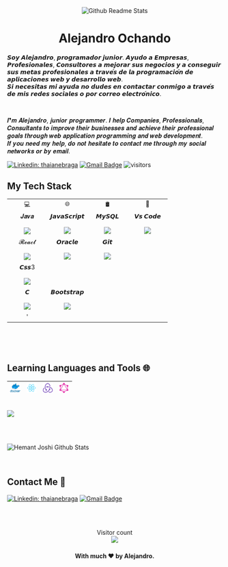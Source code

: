 
<p align="center">
 <img width="100px" src="https://res.cloudinary.com/anuraghazra/image/upload/v1594908242/logo_ccswme.svg" align="center" alt="Github Readme Stats" />

<h1 align="center">Alejandro Ochando</h2>


</p>





<p>𝙎𝙤𝙮 𝘼𝙡𝙚𝙟𝙖𝙣𝙙𝙧𝙤, 𝙥𝙧𝙤𝙜𝙧𝙖𝙢𝙖𝙙𝙤𝙧 𝙟𝙪𝙣𝙞𝙤𝙧.   𝘼𝙮𝙪𝙙𝙤 𝙖 𝙀𝙢𝙥𝙧𝙚𝙨𝙖𝙨, 𝙋𝙧𝙤𝙛𝙚𝙨𝙞𝙤𝙣𝙖𝙡𝙚𝙨, 𝘾𝙤𝙣𝙨𝙪𝙡𝙩𝙤𝙧𝙚𝙨  𝙖 𝙢𝙚𝙟𝙤𝙧𝙖𝙧 𝙨𝙪𝙨 𝙣𝙚𝙜𝙤𝙘𝙞𝙤𝙨 𝙮 𝙖 𝙘𝙤𝙣𝙨𝙚𝙜𝙪𝙞𝙧 𝙨𝙪𝙨 𝙢𝙚𝙩𝙖𝙨 𝙥𝙧𝙤𝙛𝙚𝙨𝙞𝙤𝙣𝙖𝙡𝙚𝙨 𝙖 𝙩𝙧𝙖𝙫𝙚́𝙨 𝙙𝙚 𝙡𝙖 𝙥𝙧𝙤𝙜𝙧𝙖𝙢𝙖𝙘𝙞𝙤́𝙣 𝙙𝙚 𝙖𝙥𝙡𝙞𝙘𝙖𝙘𝙞𝙤𝙣𝙚𝙨 𝙬𝙚𝙗 𝙮 𝙙𝙚𝙨𝙖𝙧𝙧𝙤𝙡𝙡𝙤 𝙬𝙚𝙗.<br>
𝙎𝙞 𝙣𝙚𝙘𝙚𝙨𝙞𝙩𝙖𝙨 𝙢𝙞 𝙖𝙮𝙪𝙙𝙖 𝙣𝙤 𝙙𝙪𝙙𝙚𝙨 𝙚𝙣 𝙘𝙤𝙣𝙩𝙖𝙘𝙩𝙖𝙧 𝙘𝙤𝙣𝙢𝙞𝙜𝙤 𝙖 𝙩𝙧𝙖𝙫𝙚́𝙨 𝙙𝙚 𝙢𝙞𝙨 𝙧𝙚𝙙𝙚𝙨 𝙨𝙤𝙘𝙞𝙖𝙡𝙚𝙨 𝙤 𝙥𝙤𝙧 𝙘𝙤𝙧𝙧𝙚𝙤 𝙚𝙡𝙚𝙘𝙩𝙧𝙤́𝙣𝙞𝙘𝙤.</p><br>  

<p>𝑰❜𝒎 𝑨𝒍𝒆𝒋𝒂𝒏𝒅𝒓𝒐, 𝒋𝒖𝒏𝒊𝒐𝒓 𝒑𝒓𝒐𝒈𝒓𝒂𝒎𝒎𝒆𝒓. 𝑰 𝒉𝒆𝒍𝒑 𝑪𝒐𝒎𝒑𝒂𝒏𝒊𝒆𝒔, 𝑷𝒓𝒐𝒇𝒆𝒔𝒔𝒊𝒐𝒏𝒂𝒍𝒔, 𝑪𝒐𝒏𝒔𝒖𝒍𝒕𝒂𝒏𝒕𝒔 𝒕𝒐 𝒊𝒎𝒑𝒓𝒐𝒗𝒆 𝒕𝒉𝒆𝒊𝒓 𝒃𝒖𝒔𝒊𝒏𝒆𝒔𝒔𝒆𝒔 𝒂𝒏𝒅 𝒂𝒄𝒉𝒊𝒆𝒗𝒆 𝒕𝒉𝒆𝒊𝒓 𝒑𝒓𝒐𝒇𝒆𝒔𝒔𝒊𝒐𝒏𝒂𝒍 𝒈𝒐𝒂𝒍𝒔 𝒕𝒉𝒓𝒐𝒖𝒈𝒉 𝒘𝒆𝒃 𝒂𝒑𝒑𝒍𝒊𝒄𝒂𝒕𝒊𝒐𝒏 𝒑𝒓𝒐𝒈𝒓𝒂𝒎𝒎𝒊𝒏𝒈 𝒂𝒏𝒅 𝒘𝒆𝒃 𝒅𝒆𝒗𝒆𝒍𝒐𝒑𝒎𝒆𝒏𝒕.<br>
𝑰𝒇 𝒚𝒐𝒖 𝒏𝒆𝒆𝒅 𝒎𝒚 𝒉𝒆𝒍𝒑, 𝒅𝒐 𝒏𝒐𝒕 𝒉𝒆𝒔𝒊𝒕𝒂𝒕𝒆 𝒕𝒐 𝒄𝒐𝒏𝒕𝒂𝒄𝒕 𝒎𝒆 𝒕𝒉𝒓𝒐𝒖𝒈𝒉 𝒎𝒚 𝒔𝒐𝒄𝒊𝒂𝒍 𝒏𝒆𝒕𝒘𝒐𝒓𝒌𝒔 𝒐𝒓 𝒃𝒚 𝒆𝒎𝒂𝒊𝒍.</p>

[![Linkedin: thaianebraga](https://img.shields.io/badge/-Alejandro-blue?style=flat-square&logo=Linkedin&logoColor=white&link=https://www.linkedin.com/in/alejandro-ochando-garcía-granada)](https://www.linkedin.com/in/alejandro-ochando-garcía-granada)
[![Gmail Badge](https://img.shields.io/badge/-Alejandro-c14438?style=flat&logo=Gmail&logoColor=white&link=mailto:alejandro.ochando@live.com)](mailto:alejandro.ochando@live.com)
![visitors](https://visitor-badge.laobi.icu/badge?page_id=Alejandro-Ochando.Alejandro-Ochando)


## My Tech Stack

<table>
  <tbody>
   
   <tr valign="top">
     <td width="25%" align="center">
        <span>💻</span><br>
      </td>
      <td width="25%" align="center">
        <span>🌐</span><br>
      </td>
      <td width="25%" align="center">
        <span>🛢</span><br>
      </td>
      <td width="25%" align="center">
        <span>🔧</span><br>
      </td>
   </tr>
    <tr valign="top">
      <td width="25%" align="center">
        <span>𝑱𝒂𝒗𝒂</span><br><br>
        <img height="64px" src="https://cdn.svgporn.com/logos/java.svg">
      </td>
      <td width="25%" align="center">
        <span>𝙅𝙖𝙫𝙖𝙎𝙘𝙧𝙞𝙥𝙩</span><br><br>
        <img height="64px" src="https://cdn.svgporn.com/logos/javascript.svg">
      </td>
      <td width="25%" align="center">
        <span>𝙈𝙮𝙎𝙌𝙇</span><br><br>
        <img height="64px" src="https://cdn.svgporn.com/logos/mysql.svg">
      </td>
      <td width="25%" align="center">
        <span>𝙑𝙨 𝘾𝙤𝙙𝙚</span><br><br>
        <img height="64px" src="https://cdn.svgporn.com/logos/visual-studio-code.svg">
      </td>
    </tr>
    <tr valign="top">
       <td width="25%" align="center">
        <span>𝓡𝓮𝓪𝓬𝓽</span><br><br>
        <img height="64px" src="https://cdn.svgporn.com/logos/react.svg">
      </td>
      <td width="25%" align="center">
        <span>𝙊𝙧𝙖𝙘𝙡𝙚</span><br><br>
        <img height="64px" src="https://cdn.svgporn.com/logos/oracle.svg">
      </td>
      <td width="25%" align="center">
        <span>𝙂𝙞𝙩</span><br><br>
        <img height="64px" src="https://cdn.svgporn.com/logos/git-icon.svg">
      </td>
    </tr>
    <tr valign="top">
      <td width="25%" align="center">
       <span>𝘾𝙨𝙨3</span><br><br>
        <img height="64px" src="https://cdn.svgporn.com/logos/css-3.svg">
      </td>
    </tr>
    <tr valign="top">
    <td width="25%" align="center">
        <span>𝘾</span><br><br>
        <img height="64px" src="https://cdn.svgporn.com/logos/c.svg">
      </td>
      <td width="25%" align="center">
        <span>𝘽𝙤𝙤𝙩𝙨𝙩𝙧𝙖𝙥</span><br><br>
        <img height="64px" src="https://cdn.svgporn.com/logos/bootstrap.svg">
      </td>
    </tr>
    <tr valign="top">
    <td width="25%" align="center">
      '
      </td>
    </tr>
  </tbody>
</table>
<br><br><br>



## Learning Languages and Tools  🌐

| [<img src="https://raw.githubusercontent.com/github/explore/80688e429a7d4ef2fca1e82350fe8e3517d3494d/topics/docker/docker.png" alt="docker logo" width="24">](https://www.docker.com/) |[<img src="https://raw.githubusercontent.com/github/explore/80688e429a7d4ef2fca1e82350fe8e3517d3494d/topics/react/react.png" alt="react logo" width="24">](https://es.reactjs.org/)  |[<img src="https://raw.githubusercontent.com/github/explore/80688e429a7d4ef2fca1e82350fe8e3517d3494d/topics/redux/redux.png" alt="redux logo" width="24">](https://es.redux.js.org/) |[<img src="https://raw.githubusercontent.com/github/explore/80688e429a7d4ef2fca1e82350fe8e3517d3494d/topics/graphql/graphql.png" alt="graphql logo" width="24">](https://graphql.org/)
|---|---|---|---|

<br>



<a href="https://github.com/ashwanisng">
 <img align="center" src="https://github-readme-stats.vercel.app/api/top-langs/?username=Alejandro-Ochando&hide=glsl,python" />
</a>


<br><br>


![Hemant Joshi Github Stats](https://github-readme-stats.vercel.app/api?username=Alejandro-Ochando&show_icons=true&title_color=FFF0000&icon_color=00BFFF&text_color=000000_color=FF0000)



<br>
 
##  Contact Me :speech_balloon:


[![Linkedin: thaianebraga](https://img.shields.io/badge/-Alejandro-blue?style=flat-square&logo=Linkedin&logoColor=white&link=https://es.linkedin.com/public-profile/in/alejandro-ochando-garc%C3%ADa-granada)](https://es.linkedin.com/public-profile/in/alejandro-ochando-garc%C3%ADa-granada)
[![Gmail Badge](https://img.shields.io/badge/-Alejandro-c14438?style=flat&logo=Gmail&logoColor=white&link=mailto:alejandro.ochando@live.com)](mailto:alejandro.ochando@live.com)


<br><br>


<p align="center"> 
  Visitor count<br>
  <img src="https://profile-counter.glitch.me/Alejandro-Ochando/count.svg" />
</p>


<div align="center">
 
 
#### With much ❤️ by Alejandro.
 
 
</div>
